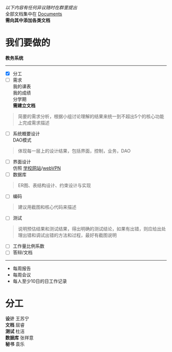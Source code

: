 *以下内容有任何异议随时在群里提出*  
全部文档集中在 [Documents](github.com/a-cup-of-java-CUIT/jwgl/tree/master/Documents)  
**需向其中添加各类文档**

# 我们要做的
**教务系统**
***
+ [x] 分工
+ [ ] 需求  
我的课表  
我的成绩  
分学期  
**需建立文档**
> 简要的需求分析，根据小组讨论理解的结果来统一到不超出5个的核心功能上完成需求描述
+ [ ] 系统概要设计  
DAO模式
> 体现每一层上的设计结果，包括界面，控制，业务，DAO
+ [ ] 界面设计  
仿照 [学校网站](jwgl.cuit.edu.cn)/[webVPN](jwgl-cuit-edu-cn.webvpn.cuit.edu.cn:8118/eams/home.action)
+ [ ] 数据库
> ER图、表结构设计、约束设计与实现
+ [ ] 编码
> 建议用截图和核心代码来描述
+ [ ] 测试
> 说明预估结果和测试结果，得出明确的测试结论，如果有出错，则应给出处理出错和调试出错的方法和过程，最好有截图说明
+ [ ] 工作量比例系数
+ [ ] 答辩/文档
***
+ 每周报告
+ 每周会议
+ 每人至少10日的日工作记录

# 分工
**设计** 王苏宁  
**文档** 屈睿  
**测试** 杜洁  
**数据库** 张祥意  
**秘书** 袁乐  
